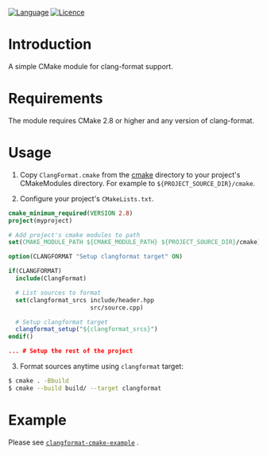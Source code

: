 [![Language](https://img.shields.io/badge/language-CMake-blue.svg)](https://cmake.org/)
[![Licence](https://img.shields.io/badge/license-Boost%201.0-blue.svg)](http://www.boost.org/LICENSE_1_0.txt)

Introduction
============

A simple CMake module for clang-format support.

Requirements
============

The module requires CMake 2.8 or higher and any version of clang-format.

Usage
=====

1. Copy `ClangFormat.cmake` from the [cmake](cmake) directory to your project's
   CMakeModules directory. For example to `${PROJECT_SOURCE_DIR}/cmake`.

2. Configure your project's `CMakeLists.txt`.

```cmake
cmake_minimum_required(VERSION 2.8)
project(myproject)

# Add project's cmake modules to path
set(CMAKE_MODULE_PATH ${CMAKE_MODULE_PATH} ${PROJECT_SOURCE_DIR}/cmake)

option(CLANGFORMAT "Setup clangformat target" ON)

if(CLANGFORMAT)
  include(ClangFormat)

  # List sources to format
  set(clangformat_srcs include/header.hpp
                       src/source.cpp)

  # Setup clangformat target
  clangformat_setup("${clangformat_srcs}")
endif()

... # Setup the rest of the project
```

3. Format sources anytime using `clangformat` target:

```bash
$ cmake . -Bbuild
$ cmake --build build/ --target clangformat
```

Example
=======

Please see
[`clangformat-cmake-example`](https://github.com/zemasoft/clangformat-cmake-example)
.
